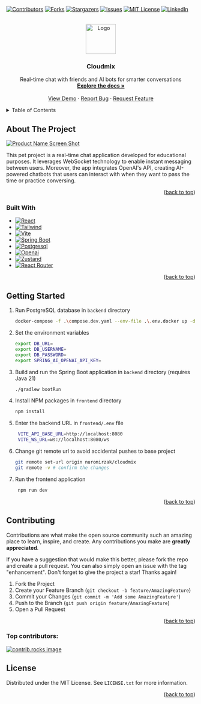 <!-- Improved compatibility of back to top link: See: https://github.com/othneildrew/Best-README-Template/pull/73 -->

<a id="readme-top"></a>

<!--
*** Thanks for checking out the Best-README-Template. If you have a suggestion
*** that would make this better, please fork the repo and create a pull request
*** or simply open an issue with the tag "enhancement".
*** Don't forget to give the project a star!
*** Thanks again! Now go create something AMAZING! :D
-->

<!-- PROJECT SHIELDS -->
<!--
*** I'm using markdown "reference style" links for readability.
*** Reference links are enclosed in brackets [ ] instead of parentheses ( ).
*** See the bottom of this document for the declaration of the reference variables
*** for contributors-url, forks-url, etc. This is an optional, concise syntax you may use.
*** https://www.markdownguide.org/basic-syntax/#reference-style-links
-->

[![Contributors][contributors-shield]][contributors-url]
[![Forks][forks-shield]][forks-url]
[![Stargazers][stars-shield]][stars-url]
[![Issues][issues-shield]][issues-url]
[![MIT License][license-shield]][license-url]
[![LinkedIn][linkedin-shield]][linkedin-url]

<!-- PROJECT LOGO -->
<br />
<div align="center">
  <a href="https://github.com/nuromirzak/cloudmix">
    <img src="https://github.com/user-attachments/assets/d6a1c0a6-046e-4203-986e-2cc744f54e7b" alt="Logo" width="80" height="80">
  </a>

<h3 align="center">Cloudmix</h3>

  <p align="center">
    Real-time chat with friends and AI bots for smarter conversations
    <br />
    <a href="https://github.com/nuromirzak/cloudmix"><strong>Explore the docs »</strong></a>
    <br />
    <br />
    <a href="https://github.com/nuromirzak/cloudmix">View Demo</a>
    ·
    <a href="https://github.com/nuromirzak/cloudmix/issues/new?labels=bug">Report Bug</a>
    ·
    <a href="https://github.com/nuromirzak/cloudmix/issues/new?labels=enhancement">Request Feature</a>
  </p>
</div>

<!-- TABLE OF CONTENTS -->
<details>
  <summary>Table of Contents</summary>
  <ol>
    <li>
      <a href="#about-the-project">About The Project</a>
      <ul>
        <li><a href="#built-with">Built With</a></li>
      </ul>
    </li>
    <li>
      <a href="#getting-started">Getting Started</a>
    </li>
    <li><a href="#contributing">Contributing</a></li>
    <li><a href="#license">License</a></li>
  </ol>
</details>

<!-- ABOUT THE PROJECT -->

## About The Project

[![Product Name Screen Shot][product-screenshot]](https://cloudmix-rho.vercel.app)

This pet project is a real-time chat application developed for educational purposes. It leverages WebSocket technology to enable instant messaging between users. Moreover, the app integrates OpenAI's API, creating AI-powered chatbots that users can interact with when they want to pass the time or practice conversing.

<p align="right">(<a href="#readme-top">back to top</a>)</p>

### Built With

- [![React][React.js]][React-url]
- [![Tailwind][Tailwind]][Tailwind-url]
- [![Vite][Vite]][Vite-url]
- [![Spring Boot][Spring Boot]][Spring Boot-url]
- [![Postgresql][Postgresql]][Postgresql-url]
- [![Openai][Openai]][Openai-url]
- [![Zustand][Zustand]][Zustand-url]
- [![React Router][React Router]][React Router-url]

<p align="right">(<a href="#readme-top">back to top</a>)</p>

<!-- GETTING STARTED -->

## Getting Started

1. Run PostgreSQL database in `backend` directory
   ```sh
   docker-compose -f .\compose.dev.yaml --env-file .\.env.docker up -d
   ```
1. Set the environment variables
   ```sh
   export DB_URL=
   export DB_USERNAME=
   export DB_PASSWORD=
   export SPRING_AI_OPENAI_API_KEY=
   ```
1. Build and run the Spring Boot application in `backend` directory (requires Java 21)
   ```sh
   ./gradlew bootRun
   ```
1. Install NPM packages in `frontend` directory
   ```sh
   npm install
   ```
1. Enter the backend URL in `frontend/.env` file
   ```sh
    VITE_API_BASE_URL=http://localhost:8080
    VITE_WS_URL=ws://localhost:8080/ws
   ```
1. Change git remote url to avoid accidental pushes to base project
   ```sh
   git remote set-url origin nuromirzak/cloudmix
   git remote -v # confirm the changes
   ```
1. Run the frontend application
   ```sh
    npm run dev
   ```

<p align="right">(<a href="#readme-top">back to top</a>)</p>

<!-- CONTRIBUTING -->

## Contributing

Contributions are what make the open source community such an amazing place to learn, inspire, and create. Any contributions you make are **greatly appreciated**.

If you have a suggestion that would make this better, please fork the repo and create a pull request. You can also simply open an issue with the tag "enhancement".
Don't forget to give the project a star! Thanks again!

1. Fork the Project
2. Create your Feature Branch (`git checkout -b feature/AmazingFeature`)
3. Commit your Changes (`git commit -m 'Add some AmazingFeature'`)
4. Push to the Branch (`git push origin feature/AmazingFeature`)
5. Open a Pull Request

<p align="right">(<a href="#readme-top">back to top</a>)</p>

### Top contributors:

<a href="https://github.com/nuromirzak/cloudmix/graphs/contributors">
  <img src="https://contrib.rocks/image?repo=nuromirzak/cloudmix" alt="contrib.rocks image" />
</a>

<!-- LICENSE -->

## License

Distributed under the MIT License. See `LICENSE.txt` for more information.

<p align="right">(<a href="#readme-top">back to top</a>)</p>

<!-- MARKDOWN LINKS & IMAGES -->
<!-- https://www.markdownguide.org/basic-syntax/#reference-style-links -->

[contributors-shield]: https://img.shields.io/github/contributors/nuromirzak/cloudmix.svg?style=for-the-badge
[contributors-url]: https://github.com/nuromirzak/cloudmix/graphs/contributors
[forks-shield]: https://img.shields.io/github/forks/nuromirzak/cloudmix.svg?style=for-the-badge
[forks-url]: https://github.com/nuromirzak/cloudmix/network/members
[stars-shield]: https://img.shields.io/github/stars/nuromirzak/cloudmix.svg?style=for-the-badge
[stars-url]: https://github.com/nuromirzak/cloudmix/stargazers
[issues-shield]: https://img.shields.io/github/issues/nuromirzak/cloudmix.svg?style=for-the-badge
[issues-url]: https://github.com/nuromirzak/cloudmix/issues
[license-shield]: https://img.shields.io/github/license/nuromirzak/cloudmix.svg?style=for-the-badge
[license-url]: https://github.com/nuromirzak/cloudmix/blob/master/LICENSE.txt
[linkedin-shield]: https://img.shields.io/badge/-LinkedIn-black.svg?style=for-the-badge&logo=linkedin&colorB=555
[linkedin-url]: https://linkedin.com/in/nurmukhammed
[product-screenshot]: https://github.com/user-attachments/assets/48121963-7c64-4a72-8310-2c484c34c5b1
[React.js]: https://img.shields.io/badge/React-20232A?style=for-the-badge&logo=react&logoColor=61DAFB
[React-url]: https://reactjs.org/
[Tailwind]: https://img.shields.io/badge/TailwindCSS-38B2AC?style=for-the-badge&logo=tailwind-css&logoColor=white
[Tailwind-url]: https://tailwindcss.com/
[Vite]: https://img.shields.io/badge/Vite-646CFF?style=for-the-badge&logo=vite&logoColor=white
[Vite-url]: https://vitejs.dev/
[Spring Boot]: https://img.shields.io/badge/Spring_Boot-F2F4F9?style=for-the-badge&logo=spring-boot
[Spring Boot-url]: https://spring.io/projects/spring-boot
[Postgresql]: https://img.shields.io/badge/PostgreSQL-316192?style=for-the-badge&logo=postgresql&logoColor=white
[Postgresql-url]: https://www.postgresql.org/
[Openai]: https://img.shields.io/badge/OpenAI-FF6600?style=for-the-badge&logo=openai&logoColor=white
[Openai-url]: https://www.openai.com/
[Zustand]: https://img.shields.io/badge/Zustand-000000?style=for-the-badge&logo=zustand&logoColor=white
[Zustand-url]: https://zustand.surge.sh/
[React Router]: https://img.shields.io/badge/React_Router-CA4245?style=for-the-badge&logo=react-router&logoColor=white
[React Router-url]: https://reactrouter.com/
